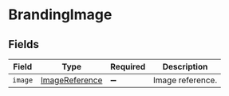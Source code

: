 # BrandingImage


## Fields

| Field                                                   | Type                                                    | Required                                                | Description                                             |
| ------------------------------------------------------- | ------------------------------------------------------- | ------------------------------------------------------- | ------------------------------------------------------- |
| `image`                                                 | [ImageReference](../../models/shared/ImageReference.md) | :heavy_minus_sign:                                      | Image reference.                                        |